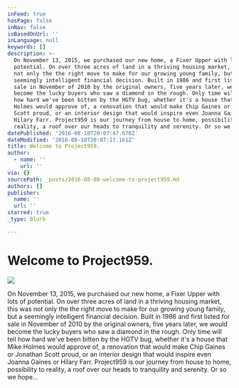 ```yaml
---
inFeed: true
hasPage: false
inNav: false
isBasedOnUrl: ''
inLanguage: null
keywords: []
description: >-
  On November 13, 2015, we purchased our new home, a Fixer Upper with lots of
  potential. On over three acres of land in a thriving housing market, this was
  not only the the right move to make for our growing young family, but a
  seemingly intelligent financial decision. Built in 1986 and first listed for
  sale in November of 2010 by the original owners, five years later, we would
  become the lucky buyers who saw a diamond in the rough. Only time will tell
  how hard we've been bitten by the HGTV bug, whether it's a house that Mike
  Holmes would approve of, a renovation that would make Chip Gaines or Jonathan
  Scott proud, or an interior design that would inspire even Joanna Gaines or
  Hilary Farr. Project959 is our journey from house to home, possibility to
  reality, a roof over our heads to tranquility and serenity. Or so we hope... 
datePublished: '2016-08-10T20:07:47.678Z'
dateModified: '2016-08-10T20:07:17.161Z'
title: Welcome to Project959.
author:
  - name: ''
    url: ''
via: {}
sourcePath: _posts/2016-08-08-welcome-to-project959.md
authors: []
publisher:
  name: ''
  url: ''
starred: true
_type: Blurb

---
```

# Welcome to Project959\.
![](https://the-grid-user-content.s3-us-west-2.amazonaws.com/105d3444-35f1-4a84-966d-ba35eee43cae.jpg)

On November 13, 2015, we purchased our new home, a Fixer Upper with lots of potential. On over three acres of land in a thriving housing market, this was not only the the right move to make for our growing young family, but a seemingly intelligent financial decision. Built in 1986 and first listed for sale in November of 2010 by the original owners, five years later, we would become the lucky buyers who saw a diamond in the rough. Only time will tell how hard we've been bitten by the HGTV bug, whether it's a house that Mike Holmes would approve of, a renovation that would make Chip Gaines or Jonathan Scott proud, or an interior design that would inspire even Joanna Gaines or Hilary Farr. Project959 is our journey from house to home, possibility to reality, a roof over our heads to tranquility and serenity. Or so we hope...